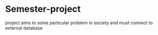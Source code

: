 # Semester-project
project aims to solve particular problem in society and must connect to external database
